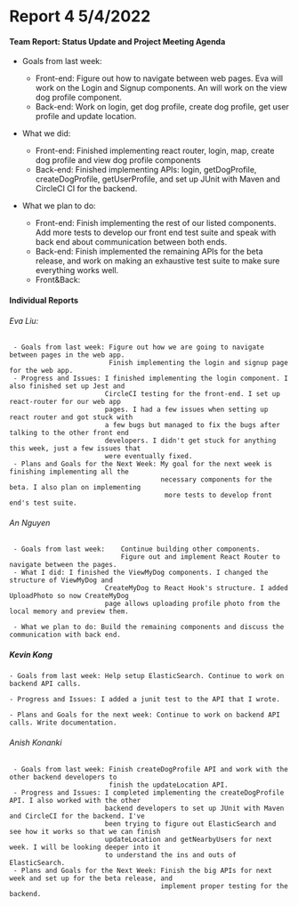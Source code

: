 # **Report 4 5/4/2022**

#### Team Report: Status Update and Project Meeting Agenda
   - Goals from last week:
     - Front-end: Figure out how to navigate between web pages. Eva will work on the Login and Signup components. An will work on the view dog profile component.
     - Back-end: Work on login, get dog profile, create dog profile, get user profile and update location.

   - What we did:
     - Front-end: Finished implementing react router, login, map, create dog profile 
                  and view dog profile components
     - Back-end: Finished implementing APIs: login, getDogProfile, createDogProfile, getUserProfile, and
                  set up JUnit with Maven and CircleCI CI for the backend.

   - What we plan to do:
     - Front-end: Finish implementing the rest of our listed components. Add more tests
                  to develop our front end test suite and speak with back end about
                  communication between both ends.  
     - Back-end: Finish implemented the remaining APIs for the beta release, and work on
                 making an exhaustive test suite to make sure everything works well.
     - Front&Back: 

#### Individual Reports

###### Eva Liu: 
     - Goals from last week: Figure out how we are going to navigate between pages in the web app. 
                             Finish implementing the login and signup page for the web app.
     - Progress and Issues: I finished implementing the login component. I also finished set up Jest and
                            CircleCI testing for the front-end. I set up react-router for our web app
                            pages. I had a few issues when setting up react router and got stuck with
                            a few bugs but managed to fix the bugs after talking to the other front end
                            developers. I didn't get stuck for anything this week, just a few issues that
                            were eventually fixed.
     - Plans and Goals for the Next Week: My goal for the next week is finishing implementing all the
                                          necessary components for the beta. I also plan on implementing
                                           more tests to develop front end's test suite.  

###### An Nguyen

     - Goals from last week:    Continue building other components.
                                Figure out and implement React Router to navigate between the pages.
     - What I did: I finished the ViewMyDog components. I changed the structure of ViewMyDog and 
                            CreateMyDog to React Hook's structure. I added UploadPhoto so now CreateMyDog
                            page allows uploading profile photo from the local memory and preview them. 
                            
     - What we plan to do: Build the remaining components and discuss the communication with back end.

##### Kevin Kong
    - Goals from last week: Help setup ElasticSearch. Continue to work on backend API calls.

    - Progress and Issues: I added a junit test to the API that I wrote. 

    - Plans and Goals for the next week: Continue to work on backend API calls. Write documentation.

###### Anish Konanki

     - Goals from last week: Finish createDogProfile API and work with the other backend developers to 
                             finish the updateLocation API.
     - Progress and Issues: I completed implementing the createDogProfile API. I also worked with the other
                            backend developers to set up JUnit with Maven and CircleCI for the backend. I've
                            been trying to figure out ElasticSearch and see how it works so that we can finish
                            updateLocation and getNearbyUsers for next week. I will be looking deeper into it
                            to understand the ins and outs of ElasticSearch.
     - Plans and Goals for the Next Week: Finish the big APIs for next week and set up for the beta release, and
                                          implement proper testing for the backend.
